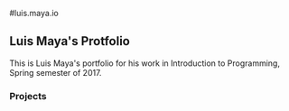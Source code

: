 #luis.maya.io
## Luis Maya's Protfolio

This is Luis Maya's portfolio for his work in Introduction to Programming, Spring semester of 2017.

### Projects
